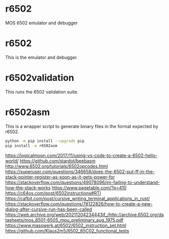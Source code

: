 # r6502

MOS 6502 emulator and debugger


# r6502

This is the emulator and debugger.

# r6502validation

This runs the 6502 validation suite.

# r6502asm

This is a wrapper script to generate binary files in the format expected
by r6502.

```bash
python -m pip install --upgrade pip
pip install -e r6502asm
```

https://logicalmoon.com/2017/11/using-vs-code-to-create-a-6502-hello-world/
https://github.com/stardot/beebasm
http://www.6502.org/tutorials/6502opcodes.html
https://superuser.com/questions/346658/does-the-6502-put-ff-in-the-stack-pointer-register-as-soon-as-it-gets-power-for
https://stackoverflow.com/questions/49078096/im-failing-to-understand-how-the-stack-works
https://www.pagetable.com/?p=410
https://c64os.com/post/6502instructions#RTI
https://cafbit.com/post/cursive_writing_terminal_applications_in_rust/
https://stackoverflow.com/questions/78122826/how-to-create-a-new-dialog-after-cursive-run-has-been-called
https://web.archive.org/web/20211204234443if_/http://archive.6502.org/datasheets/mos_6501-6505_mpu_preliminary_aug_1975.pdf
https://www.masswerk.at/6502/6502_instruction_set.html
https://github.com/Klaus2m5/6502_65C02_functional_tests
